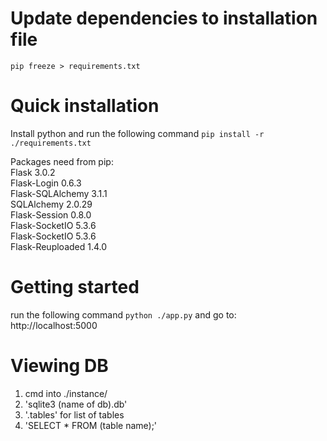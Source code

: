 # Update dependencies to installation file
`pip freeze > requirements.txt`  

# Quick installation
Install python and run the following command
`pip install -r ./requirements.txt`

Packages need from pip:  
Flask			3.0.2  
Flask-Login		0.6.3  
Flask-SQLAlchemy	3.1.1  
SQLAlchemy		2.0.29  
Flask-Session     0.8.0  
Flask-SocketIO     5.3.6  
Flask-SocketIO     5.3.6  
Flask-Reuploaded   1.4.0  

# Getting started
run the following command
`python ./app.py`
and go to:
http://localhost:5000


# Viewing DB
 1. cmd into ./instance/
 2. 'sqlite3 (name of db).db'
 3. '.tables' for list of tables
 4. 'SELECT * FROM (table name);'
